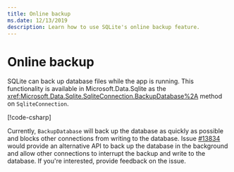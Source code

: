 ```yaml
---
title: Online backup
ms.date: 12/13/2019
description: Learn how to use SQLite's online backup feature.
---
```

# Online backup

SQLite can back up database files while the app is running. This functionality is available in Microsoft.Data.Sqlite as the <xref:Microsoft.Data.Sqlite.SqliteConnection.BackupDatabase%2A> method on `SqliteConnection`.

[!code-csharp[](../../../../samples/snippets/standard/data/sqlite/BackupSample/Program.cs?name=snippet_Backup)]

Currently, `BackupDatabase` will back up the database as quickly as possible and blocks other connections from writing to the database. Issue [#13834](https://github.com/dotnet/efcore/issues/13834) would provide an alternative API to back up the database in the background and allow other connections to interrupt the backup and write to the database. If you're interested, provide feedback on the issue.
